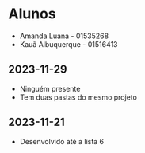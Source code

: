 # Alunos

* Amanda Luana - 01535268
* Kauã Albuquerque - 01516413

## 2023-11-29

* Ninguém presente
* Tem duas pastas do mesmo projeto

## 2023-11-21

* Desenvolvido até a lista 6
